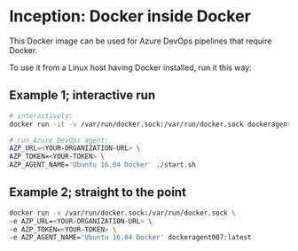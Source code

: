 # Inception: Docker inside Docker
This Docker image can be used for Azure DevOps pipelines that require Docker.

To use it from a Linux host having Docker installed, run it this way:

## Example 1; interactive run
```bash
# interactively:
docker run -it -v /var/run/docker.sock:/var/run/docker.sock dockeragent007:latest /bin/bash

# run Azure DevOps agent:
AZP_URL=<YOUR-ORGANIZATION-URL> \
AZP_TOKEN=<YOUR-TOKEN> \
AZP_AGENT_NAME='Ubuntu 16.04 Docker' ./start.sh
```

## Example 2; straight to the point
```bash
docker run -v /var/run/docker.sock:/var/run/docker.sock \
-e AZP_URL=<YOUR-ORGANIZATION-URL> \
-e AZP_TOKEN=<YOUR-TOKEN> \
-e AZP_AGENT_NAME='Ubuntu 16.04 Docker' dockeragent007:latest
```